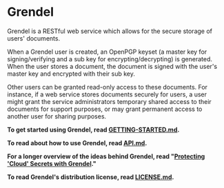 Grendel
=======

Grendel is a RESTful web service which allows for the secure storage of users'
documents.

When a Grendel user is created, an OpenPGP keyset (a master key for
signing/verifying and a sub key for encrypting/decrypting) is generated. When
the user stores a document, the document is signed with the user's master key
and encrypted with their sub key.

Other users can be granted read-only access to these documents. For instance,
if a web service stores documents securely for users, a user might grant the
service administrators temporary shared access to their documents for support 
purposes, or may grant permanent access to another user for sharing purposes.

**To get started using Grendel, read [GETTING-STARTED.md](http://github.com/wesabe/grendel/blob/master/GETTING-STARTED.md).**

**To read about how to use Grendel, read [API.md](http://github.com/wesabe/grendel/blob/master/API.md).**

**For a longer overview of the ideas behind Grendel, read "[Protecting 'Cloud' Secrets with Grendel](http://wesabe.wordpress.com/2010/01/04/protecting-cloud-secrets-with-grendel/)."**

**To read Grendel's distribution license, read [LICENSE.md](http://github.com/wesabe/grendel/blob/master/LICENSE.md).**